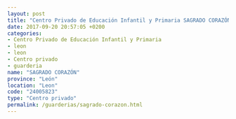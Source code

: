 ```yaml
---
layout: post
title: "Centro Privado de Educación Infantil y Primaria SAGRADO CORAZÓN"
date: 2017-09-20 20:57:05 +0200
categories:
- Centro Privado de Educación Infantil y Primaria
- leon
- leon
- Centro privado
- guarderia
name: "SAGRADO CORAZÓN"
province: "León"
location: "Leon"
code: "24005823"
type: "Centro privado"
permalink: /guarderias/sagrado-corazon.html
---
```

